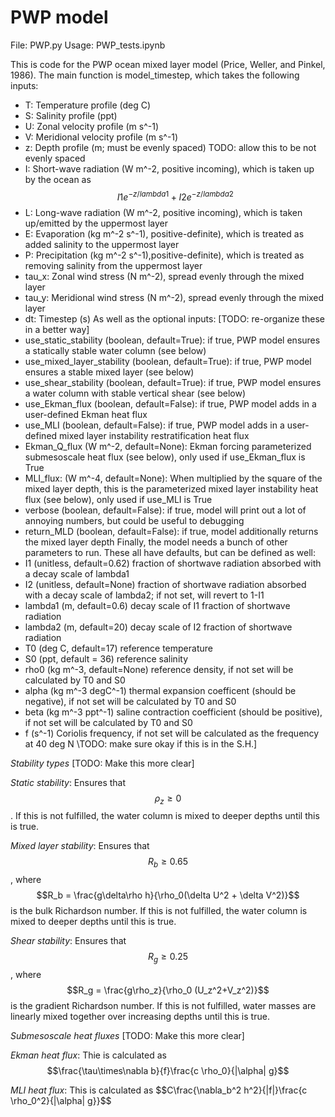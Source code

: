 # PWP model

File: PWP.py
Usage: PWP_tests.ipynb

This is code for the PWP ocean mixed layer model (Price, Weller, and Pinkel, 1986). The main function is model_timestep, which takes the following inputs:
* T: Temperature profile (deg C)
* S: Salinity profile (ppt)
* U: Zonal velocity profile (m s^-1)
* V: Meridional velocity profile (m s^-1)
* z: Depth profile (m; must be evenly spaced) TODO: allow this to be not evenly spaced
* I: Short-wave radiation (W m^-2, positive incoming), which is taken up by the ocean as $$I1 e^{-z/lambda1} + I2 e^{-z/lambda2}$$
* L: Long-wave radiation (W m^-2, positive incoming), which is taken up/emitted by the uppermost layer
* E: Evaporation (kg m^-2 s^-1), positive-definite), which is treated as added salinity to the uppermost layer
* P: Precipitation (kg m^-2 s^-1),positive-definite), which is treated as removing salinity from the uppermost layer
* tau_x: Zonal wind stress (N m^-2), spread evenly through the mixed layer
* tau_y: Meridional wind stress (N m^-2), spread evenly through the mixed layer
* dt: Timestep (s)
As well as the optional inputs: \[TODO: re-organize these in a better way\]
* use_static_stability (boolean, default=True): if true, PWP model ensures a statically stable water column (see below)
* use_mixed_layer_stability (boolean, default=True): if true, PWP model ensures a stable mixed layer (see below)
* use_shear_stability (boolean, default=True): if true, PWP model ensures a water column with stable vertical shear (see below)
* use_Ekman_flux (boolean, default=False): if true, PWP model adds in a user-defined Ekman heat flux
* use_MLI (boolean, default=False): if true, PWP model adds in a user-defined mixed layer instability restratification heat flux
* Ekman_Q_flux (W m^-2, default=None): Ekman forcing parameterized submesoscale heat flux (see below), only used if use_Ekman_flux is True
* MLI_flux: (W m^-4, default=None): When multiplied by the square of the mixed layer depth, this is the parameterized mixed layer instability heat flux (see below), only used if use_MLI is True
* verbose (boolean, default=False): if true, model will print out a lot of annoying numbers, but could be useful to debugging
* return_MLD (boolean, default=False): if true, model additionally returns the mixed layer depth
Finally, the model needs a bunch of other parameters to run. These all have defaults, but can be defined as well:
* I1 (unitless, default=0.62) fraction of shortwave radiation absorbed with a decay scale of lambda1
* I2 (unitless, default=None) fraction of shortwave radiation absorbed with a decay scale of lambda2; if not set, will revert to 1-I1
* lambda1 (m, default=0.6) decay scale of I1 fraction of shortwave radiation
* lambda2 (m, default=20) decay scale of I2 fraction of shortwave radiation
* T0 (deg C, default=17) reference temperature
* S0 (ppt, default = 36) reference salinity
* rho0 (kg m^-3, default=None) reference density, if not set will be calculated by T0 and S0
* alpha (kg m^-3 degC^-1) thermal expansion coefficent (should be negative), if not set will be calculated by T0 and S0
* beta (kg m^-3 ppt^-1) saline contraction coefficient (should be positive), if not set will be calculated by T0 and S0
* f (s^-1) Coriolis frequency, if not set will be calculated as the frequency at 40 deg N \TODO: make sure okay if this is in the S.H.\]

_Stability types_ \[TODO: Make this more clear\]

*Static stability*: Ensures that $$\rho_z \geq 0$$. If this is not fulfilled, the water column is mixed to deeper depths until this is true.

*Mixed layer stability*: Ensures that $$R_b \geq 0.65$$, where $$R_b = \frac{g\delta\rho h}{\rho_0(\delta U^2 + \delta V^2)}$$ is the bulk Richardson number. If this is not fulfilled, the water column is mixed to deeper depths until this is true.

*Shear stability*: Ensures that $$R_g \geq 0.25$$, where $$R_g = \frac{g\rho_z}{\rho_0 (U_z^2+V_z^2)}$$ is the gradient Richardson number. If this is not fulfilled, water masses are linearly mixed together over increasing depths until this is true.

_Submesoscale heat fluxes_ \[TODO: Make this more clear\]

*Ekman heat flux*: Thie is calculated as $$\frac{\tau\times\nabla b}{f}\frac{c \rho_0}{|\alpha| g}$$

*MLI heat flux*: This is calculated as $$C\frac{\nabla_b^2 h^2}{|f|}\frac{c \rho_0^2}{|\alpha| g}}$$
